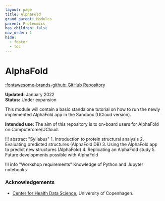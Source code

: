 ```yaml
---
layout: page
title: AlphaFold
grand_parent: Modules
parent: Proteomics
has_children: false
nav_order: 1
hide:
  - footer
  - toc
---
```


# AlphaFold
[:fontawesome-brands-github: GitHub Repository](https://github.com/hds-sandbox/proteomics-documentation/AlphaFold)

**Updated:** January 2022  
**Status:** Under expansion

This module will contain a basic standalone tutorial on how to run the newly implemented AlphaFold app in the Sandbox (UCloud version).

**Intended use**: The aim of this repository is to on-board users for AlphaFold on Computerome/UCloud.

!!! abstract "Syllabus"
    1. Introduction to protein structural analysis 
    2. Evaluating predicted structures (AlphaFold DB)
    3. Using the AlphaFold app to predict new structures (AlphaFold)
    4. Replicating an AlphaFold study
    5. Future developments possible with AlphaFold

!!! info "Workshop requirements"
    Knowledge of Python and Jupyter notebooks

### Acknowledgements
- [Center for Health Data Science](https://heads.ku.dk/), University of Copenhagen.
